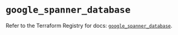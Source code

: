 # `google_spanner_database`

Refer to the Terraform Registry for docs: [`google_spanner_database`](https://registry.terraform.io/providers/hashicorp/google/5.45.2/docs/resources/spanner_database).
